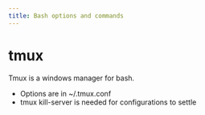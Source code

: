 ```yaml
---
title: Bash options and commands
---
```


# tmux  

Tmux is a windows manager for bash.  

- Options are in ~/.tmux.conf
- tmux kill-server is needed for configurations to settle
